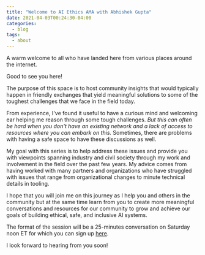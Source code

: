 ```yaml
---
title: "Welcome to AI Ethics AMA with Abhishek Gupta"
date: 2021-04-03T00:24:30-04:00
categories:
  - blog
tags:
  - about
---
```


A warm welcome to all who have landed here from various places around the internet. 

Good to see you here! 

The purpose of this space is to host community insights that would typically happen in friendly exchanges that yield meaningful solutions to some of the toughest challenges that we face in the field today. 

From experience, I've found it useful to have a curious mind and welcoming ear helping me reason through some tough challenges. _But this can often be hard when you don't have an existing network and a lack of access to resources where you can embark on this._ Sometimes, there are problems with having a safe space to have these discussions as well. 

My goal with this series is to help address these issues and provide you with viewpoints spanning industry and civil society through my work and involvement in the field over the past few years. My advice comes from having worked with many partners and organizations who have struggled with issues that range from organizational changes to minute technical details in tooling. 

I hope that you will join me on this journey as I help you and others in the community but at the same time learn from you to create more meaningful conversations and resources for our community to grow and achieve our goals of building ethical, safe, and inclusive AI systems. 

The format of the session will be a 25-minutes conversation on Saturday noon ET for which you can sign up [here](https://forms.gle/EArTEAfP3dvUCDov5). 

I look forward to hearing from you soon! 

